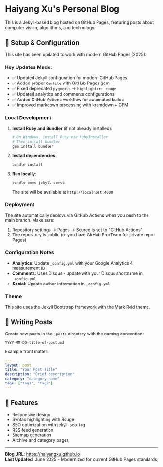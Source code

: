 # Haiyang Xu's Personal Blog

This is a Jekyll-based blog hosted on GitHub Pages, featuring posts about computer vision, algorithms, and technology.

## 🔧 Setup & Configuration

This site has been updated to work with modern GitHub Pages (2025):

### Key Updates Made:
- ✅ Updated Jekyll configuration for modern GitHub Pages
- ✅ Added proper `Gemfile` with GitHub Pages gem
- ✅ Fixed deprecated `pygments` → `highlighter: rouge`
- ✅ Updated analytics and comments configurations
- ✅ Added GitHub Actions workflow for automated builds
- ✅ Improved markdown processing with kramdown + GFM

### Local Development

1. **Install Ruby and Bundler** (if not already installed):
   ```bash
   # On Windows, install Ruby via RubyInstaller
   # Then install bundler
   gem install bundler
   ```

2. **Install dependencies**:
   ```bash
   bundle install
   ```

3. **Run locally**:
   ```bash
   bundle exec jekyll serve
   ```
   
   The site will be available at `http://localhost:4000`

### Deployment

The site automatically deploys via GitHub Actions when you push to the main branch. Make sure:

1. Repository settings → Pages → Source is set to "GitHub Actions"
2. The repository is public (or you have GitHub Pro/Team for private repo Pages)

### Configuration Notes

- **Analytics**: Update `_config.yml` with your Google Analytics 4 measurement ID
- **Comments**: Uses Disqus - update with your Disqus shortname in `_config.yml`
- **Social**: Update author information in `_config.yml`

### Theme

This site uses the Jekyll Bootstrap framework with the Mark Reid theme.

## 📝 Writing Posts

Create new posts in the `_posts` directory with the naming convention:
```
YYYY-MM-DD-title-of-post.md
```

Example front matter:
```yaml
---
layout: post
title: "Your Post Title"
description: "Brief description"
category: "category-name"
tags: ["tag1", "tag2"]
---
```

## 🚀 Features

- Responsive design
- Syntax highlighting with Rouge
- SEO optimization with jekyll-seo-tag
- RSS feed generation
- Sitemap generation
- Archive and category pages

---

**Blog URL**: https://haiyangxu.github.io  
**Last Updated**: June 2025 - Modernized for current GitHub Pages standards
